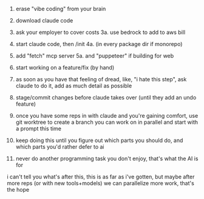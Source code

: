 1. erase "vibe coding" from your brain

2. download claude code

3. ask your employer to cover costs
3a. use bedrock to add to aws bill

4. start claude code, then /init
4a. (in every package dir if monorepo)

5. add "fetch" mcp server
5a. and "puppeteer" if building for web

6. start working on a feature/fix (by hand)

7. as soon as you have that feeling of dread, like, "i hate this step", ask claude to do it, add as much detail as possible

8. stage/commit changes before claude takes over (until they add an undo feature)

9. once you have some reps in with claude and you're gaining comfort, use git worktree to create a branch you can work on in parallel and start with a prompt this time

10. keep doing this until you figure out which parts you should do, and which parts you'd rather defer to ai

11. never do another programming task you don't enjoy, that's what the AI is for

i can't tell you what's after this, this is as far as i've gotten, but maybe after more reps (or with new tools+models) we can parallelize more work, that's the hope